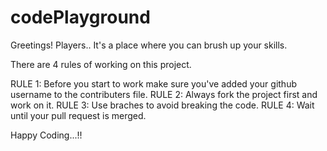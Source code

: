 # codePlayground

Greetings! Players..
It's a place where you can brush up your skills.

There are 4 rules of working on this project.

RULE 1: Before you start to work make sure you've added your github username to the contributers file.
RULE 2: Always fork the project first and work on it.
RULE 3: Use braches to avoid breaking the code.
RULE 4: Wait until your pull request is merged.

Happy Coding...!!
